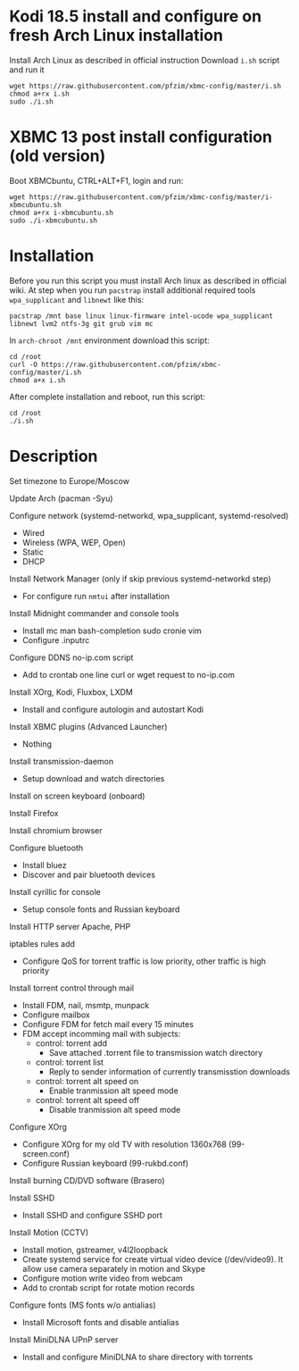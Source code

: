 # Kodi 18.5 install and configure on fresh Arch Linux installation

Install Arch Linux as described in official instruction
Download `i.sh` script and run it
```
wget https://raw.githubusercontent.com/pfzim/xbmc-config/master/i.sh
chmod a+rx i.sh
sudo ./i.sh
```

# XBMC 13 post install configuration (old version)

Boot XBMCbuntu, CTRL+ALT+F1, login and run:
```
wget https://raw.githubusercontent.com/pfzim/xbmc-config/master/i-xbmcubuntu.sh
chmod a+rx i-xbmcubuntu.sh
sudo ./i-xbmcubuntu.sh
```

# Installation

Before you run this script you must install Arch linux as described in official wiki.
At step when you run `pacstrap` install additional required tools `wpa_supplicant` and `libnewt` like this:
```
pacstrap /mnt base linux linux-firmware intel-ucode wpa_supplicant libnewt lvm2 ntfs-3g git grub vim mc
```
In `arch-chroot /mnt` environment download this script:
```
cd /root
curl -O https://raw.githubusercontent.com/pfzim/xbmc-config/master/i.sh
chmod a+x i.sh
```
After complete installation and reboot, run this script:
```
cd /root
./i.sh
```

# Description

Set timezone to Europe/Moscow

Update Arch (pacman -Syu)

Configure network (systemd-networkd, wpa_supplicant, systemd-resolved)
- Wired
- Wireless (WPA, WEP, Open)
- Static
- DHCP

Install Network Manager (only if skip previous systemd-networkd step)
- For configure run `nmtui` after installation

Install Midnight commander and console tools
- Install mc man bash-completion sudo cronie vim
- Configure .inputrc

Configure DDNS no-ip.com script
- Add to crontab one line curl or wget request to no-ip.com

Install XOrg, Kodi, Fluxbox, LXDM
- Install and configure autologin and autostart Kodi

Install XBMC plugins (Advanced Launcher)
- Nothing

Install transmission-daemon
- Setup download and watch directories

Install on screen keyboard (onboard)

Install Firefox

Install chromium browser

Configure bluetooth
- Install bluez
- Discover and pair bluetooth devices

Install cyrillic for console
- Setup console fonts and Russian keyboard

Install HTTP server Apache, PHP

iptables rules add
- Configure QoS for torrent traffic is low priority, other traffic is high priority

Install torrent control through mail
- Install FDM, nail, msmtp, munpack
- Configure mailbox
- Configure FDM for fetch mail every 15 minutes
- FDM accept incomming mail with subjects:
    - control: torrent add
        - Save attached .torrent file to transmission watch directory
    - control: torrent list
        - Reply to sender information of currently transmisstion downloads
    - control: torrent alt speed on
        - Enable tranmission alt speed mode
    - control: torrent alt speed off
        - Disable tranmission alt speed mode

Configure XOrg
- Configure XOrg for my old TV with resolution 1360x768 (99-screen.conf)
- Configure Russian keyboard (99-rukbd.conf)

Install burning CD/DVD software (Brasero)

Install SSHD
- Install SSHD and configure SSHD port

Install Motion (CCTV)
- Install motion, gstreamer, v4l2loopback
- Create systemd service for create virtual video device (/dev/video9). It allow use camera separately in motion and Skype
- Configure motion write video from webcam
- Add to crontab script for rotate motion records

Configure fonts (MS fonts w/o antialias)
- Install Microsoft fonts and disable antialias

Install MiniDLNA UPnP server
- Install and configure MiniDLNA to share directory with torrents
